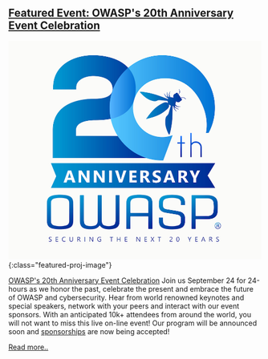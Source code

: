 
## [Featured Event: OWASP's 20th Anniversary Event Celebration](https://20thanniversary.owasp.org/)

![OWASP's 20th Anniversary Event Celebration](/pages/chapters/spotlight/OWASP20thAnniversary1.jpeg){:class="featured-proj-image"}

[OWASP's 20th Anniversary Event Celebration](https://20thanniversary.owasp.org/) Join us September 24 for 24-hours as we honor the past, celebrate the present and embrace the future of OWASP and cybersecurity. Hear from world renowned keynotes and special speakers, network with your peers and interact with our event sponsors. With an anticipated 10k+ attendees from around the world, you will not want to miss this live on-line event!
Our program will be announced soon and [sponsorships](https://20thanniversary.owasp.org/sponsors/) are now being accepted!

[Read more..](/events/spotlight/)
